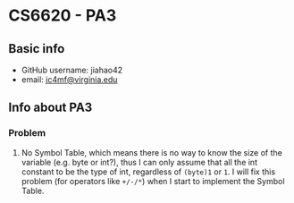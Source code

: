 # CS6620 - PA3

## Basic info 

* GitHub username: jiahao42
* email: jc4mf@virginia.edu

## Info about PA3

### Problem

1. No Symbol Table, which means there is no way to know the size of the variable (e.g. byte or int?), thus I can only assume that all the int constant to be the type of int, regardless of `(byte)1` or `1`. I will fix this problem (for operators like `+/-/*`) when I start to implement the Symbol Table.